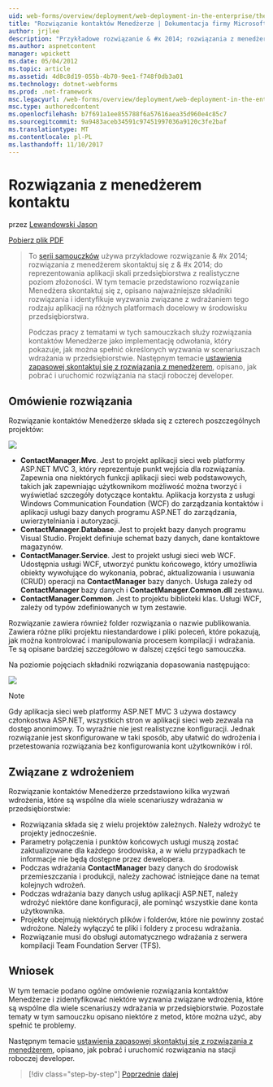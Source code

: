 ```yaml
---
uid: web-forms/overview/deployment/web-deployment-in-the-enterprise/the-contact-manager-solution
title: "Rozwiązanie kontaktów Menedżerze | Dokumentacja firmy Microsoft"
author: jrjlee
description: "Przykładowe rozwiązanie & #x 2014; rozwiązania z menedżerem skontaktuj się z & #x 2014; do reprezentowania aplikacji skali przedsiębiorstwa z realistyczne leve korzysta z tej serii samouczków..."
ms.author: aspnetcontent
manager: wpickett
ms.date: 05/04/2012
ms.topic: article
ms.assetid: 4d8c8d19-055b-4b70-9ee1-f748f0db3a01
ms.technology: dotnet-webforms
ms.prod: .net-framework
msc.legacyurl: /web-forms/overview/deployment/web-deployment-in-the-enterprise/the-contact-manager-solution
msc.type: authoredcontent
ms.openlocfilehash: b7f691a1ee855788f6a57616aea35d960e4c85c7
ms.sourcegitcommit: 9a9483aceb34591c97451997036a9120c3fe2baf
ms.translationtype: MT
ms.contentlocale: pl-PL
ms.lasthandoff: 11/10/2017
---
```

<a name="the-contact-manager-solution"></a>Rozwiązania z menedżerem kontaktu
====================
przez [Lewandowski Jason](https://github.com/jrjlee)

[Pobierz plik PDF](https://msdnshared.blob.core.windows.net/media/MSDNBlogsFS/prod.evol.blogs.msdn.com/CommunityServer.Blogs.Components.WeblogFiles/00/00/00/63/56/8130.DeployingWebAppsInEnterpriseScenarios.pdf)

> To [serii samouczków](web-deployment-in-the-enterprise.md) używa przykładowe rozwiązanie & #x 2014; rozwiązania z menedżerem skontaktuj się z & #x 2014; do reprezentowania aplikacji skali przedsiębiorstwa z realistyczne poziom złożoności. W tym temacie przedstawiono rozwiązanie Menedżera skontaktuj się z, opisano najważniejsze składniki rozwiązania i identyfikuje wyzwania związane z wdrażaniem tego rodzaju aplikacji na różnych platformach docelowy w środowisku przedsiębiorstwa.
> 
> Podczas pracy z tematami w tych samouczkach służy rozwiązania kontaktów Menedżerze jako implementację odwołania, który pokazuje, jak można spełnić określonych wyzwania w scenariuszach wdrażania w przedsiębiorstwie. Następnym temacie [ustawienia zapasowej skontaktuj się z rozwiązania z menedżerem](setting-up-the-contact-manager-solution.md), opisano, jak pobrać i uruchomić rozwiązania na stacji roboczej developer.


## <a name="solution-overview"></a>Omówienie rozwiązania

Rozwiązanie kontaktów Menedżerze składa się z czterech poszczególnych projektów:

![](the-contact-manager-solution/_static/image1.png)

- **ContactManager.Mvc**. Jest to projekt aplikacji sieci web platformy ASP.NET MVC 3, który reprezentuje punkt wejścia dla rozwiązania. Zapewnia ona niektórych funkcji aplikacji sieci web podstawowych, takich jak zapewniając użytkownikom możliwość można tworzyć i wyświetlać szczegóły dotyczące kontaktu. Aplikacja korzysta z usługi Windows Communication Foundation (WCF) do zarządzania kontaktów i aplikacji usługi bazy danych programu ASP.NET do zarządzania, uwierzytelniania i autoryzacji.
- **ContactManager.Database**. Jest to projekt bazy danych programu Visual Studio. Projekt definiuje schemat bazy danych, dane kontaktowe magazynów.
- **ContactManager.Service**. Jest to projekt usługi sieci web WCF. Udostępnia usługi WCF, utworzyć punktu końcowego, który umożliwia obiekty wywołujące do wykonania, pobrać, aktualizowania i usuwania (CRUD) operacji na **ContactManager** bazy danych. Usługa zależy od **ContactManager** bazy danych i **ContactManager.Common.dll** zestawu.
- **ContactManager.Common**. Jest to projektu biblioteki klas. Usługi WCF, zależy od typów zdefiniowanych w tym zestawie.

Rozwiązanie zawiera również folder rozwiązania o nazwie publikowania. Zawiera różne pliki projektu niestandardowe i pliki poleceń, które pokazują, jak można kontrolować i manipulowania procesem kompilacji i wdrażania. Te są opisane bardziej szczegółowo w dalszej części tego samouczka.

Na poziomie pojęciach składniki rozwiązania dopasowania następująco:

![](the-contact-manager-solution/_static/image2.png)

> [!NOTE]
> Gdy aplikacja sieci web platformy ASP.NET MVC 3 używa dostawcy członkostwa ASP.NET, wszystkich stron w aplikacji sieci web zezwala na dostęp anonimowy. To wyraźnie nie jest realistyczne konfiguracji. Jednak rozwiązanie jest skonfigurowane w taki sposób, aby ułatwić do wdrożenia i przetestowania rozwiązania bez konfigurowania kont użytkowników i ról.


## <a name="deployment-challenges"></a>Związane z wdrożeniem

Rozwiązanie kontaktów Menedżerze przedstawiono kilka wyzwań wdrożenia, które są wspólne dla wiele scenariuszy wdrażania w przedsiębiorstwie:

- Rozwiązania składa się z wielu projektów zależnych. Należy wdrożyć te projekty jednocześnie.
- Parametry połączenia i punktów końcowych usługi muszą zostać zaktualizowane dla każdego środowiska, a w wielu przypadkach te informacje nie będą dostępne przez dewelopera.
- Podczas wdrażania **ContactManager** bazy danych do środowisk przemieszczania i produkcji, należy zachować istniejące dane na temat kolejnych wdrożeń.
- Podczas wdrażania bazy danych usług aplikacji ASP.NET, należy wdrożyć niektóre dane konfiguracji, ale pominąć wszystkie dane konta użytkownika.
- Projekty obejmują niektórych plików i folderów, które nie powinny zostać wdrożone. Należy wyłączyć te pliki i foldery z procesu wdrażania.
- Rozwiązanie musi do obsługi automatycznego wdrażania z serwera kompilacji Team Foundation Server (TFS).

## <a name="conclusion"></a>Wniosek

W tym temacie podano ogólne omówienie rozwiązania kontaktów Menedżerze i zidentyfikować niektóre wyzwania związane wdrożenia, które są wspólne dla wiele scenariuszy wdrażania w przedsiębiorstwie. Pozostałe tematy w tym samouczku opisano niektóre z metod, które można użyć, aby spełnić te problemy.

Następnym temacie [ustawienia zapasowej skontaktuj się z rozwiązania z menedżerem](setting-up-the-contact-manager-solution.md), opisano, jak pobrać i uruchomić rozwiązania na stacji roboczej developer.

>[!div class="step-by-step"]
[Poprzednie](web-deployment-in-the-enterprise.md)
[dalej](setting-up-the-contact-manager-solution.md)
